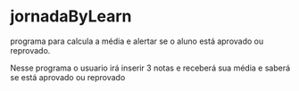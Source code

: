 # jornadaByLearn
programa para calcula a média e alertar se o aluno está aprovado ou reprovado.

Nesse programa o usuario irá inserir 3 notas
e receberá sua média e  saberá se está aprovado ou reprovado

